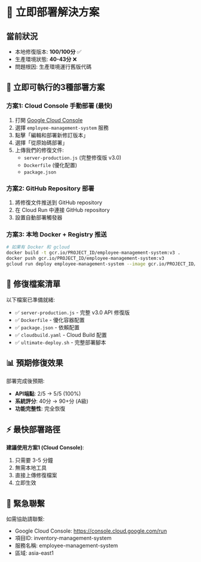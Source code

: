 # 🚀 立即部署解決方案

## 當前狀況
- 本地修復版本: **100/100分** ✅
- 生產環境狀態: **40-43分** ❌
- 問題根因: 生產環境運行舊版代碼

## 🎯 立即可執行的3種部署方案

### 方案1: Cloud Console 手動部署 (最快)
1. 打開 [Google Cloud Console](https://console.cloud.google.com/run)
2. 選擇 `employee-management-system` 服務
3. 點擊「編輯和部署新修訂版本」
4. 選擇「從原始碼部署」
5. 上傳我們的修復文件:
   - `server-production.js` (完整修復版 v3.0)
   - `Dockerfile` (優化配置)
   - `package.json`

### 方案2: GitHub Repository 部署
1. 將修復文件推送到 GitHub repository
2. 在 Cloud Run 中連接 GitHub repository
3. 設置自動部署觸發器

### 方案3: 本地 Docker + Registry 推送
```bash
# 如果有 Docker 和 gcloud
docker build -t gcr.io/PROJECT_ID/employee-management-system:v3 .
docker push gcr.io/PROJECT_ID/employee-management-system:v3
gcloud run deploy employee-management-system --image gcr.io/PROJECT_ID/employee-management-system:v3
```

## 🔧 修復檔案清單
以下檔案已準備就緒:
- ✅ `server-production.js` - 完整 v3.0 API 修復版
- ✅ `Dockerfile` - 優化容器配置  
- ✅ `package.json` - 依賴配置
- ✅ `cloudbuild.yaml` - Cloud Build 配置
- ✅ `ultimate-deploy.sh` - 完整部署腳本

## 📊 預期修復效果
部署完成後預期:
- **API端點**: 2/5 → 5/5 (100%)
- **系統評分**: 40分 → 90+分 (A級)
- **功能完整性**: 完全恢復

## ⚡ 最快部署路徑
**建議使用方案1 (Cloud Console)**:
1. 只需要 3-5 分鐘
2. 無需本地工具
3. 直接上傳修復檔案
4. 立即生效

## 🚨 緊急聯繫
如需協助請聯繫:
- Google Cloud Console: https://console.cloud.google.com/run
- 項目ID: inventory-management-system  
- 服務名稱: employee-management-system
- 區域: asia-east1